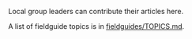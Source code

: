 Local group leaders can contribute their articles here.

A list of fieldguide topics is in [fieldguides/TOPICS.md](https://github.com/phoenixstormcrow/freecodecamp/blob/local-group-leaders-field-guide/fieldguides/TOPICS.md).

